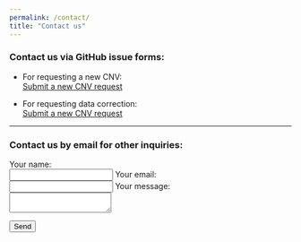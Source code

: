 ```yaml
---
permalink: /contact/
title: "Contact us"
---
```


### Contact us via GitHub issue forms:
- For requesting a new CNV:  
<a href="https://github.com/alexandra-valeanu/cnv-booklet/issues/new?template=1-request-new-cnv.yml" target="_blank">Submit a new CNV request</a>

- For requesting data correction:  
<a href="https://github.com/alexandra-valeanu/cnv-booklet/issues/new?template=2-request-correction.yml" target="_blank">Submit a new CNV request</a>

---

### Contact us by email for other inquiries:
<form
  action="https://formspree.io/f/xkgovkzr"
  method="POST"
  enctype="multipart/form-data"
>
  <label for="name">
    Your name:<br>
    <input type="text" name="name" id="name" required>
  </label>

  <label for="email">
    Your email:<br>
    <input type="email" name="email" id="email" required>
  </label>

  <label for="message">
    Your message:<br>
    <textarea name="message" id="message" required></textarea>
  </label>

  <button type="submit">Send</button>
</form>
